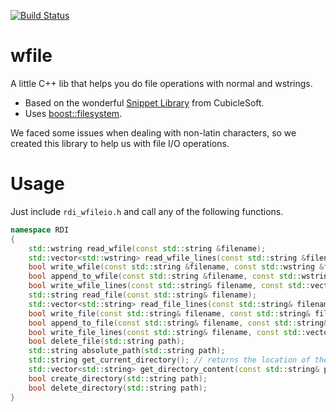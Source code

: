 [![Build Status](https://travis-ci.org/rdi-eg/wfile.svg?branch=master)](https://travis-ci.org/rdi-eg/wfile)
# wfile
A little C++ lib that helps you do file operations with normal and wstrings.

* Based on the wonderful [Snippet Library](https://github.com/cubiclesoft/cross-platform-cpp) from CubicleSoft.
* Uses [boost::filesystem](http://www.boost.org/doc/libs/1_39_0/libs/filesystem/doc/index.htm).

We faced some issues when dealing with non-latin characters, so we created this library to help us with file I/O operations.

# Usage

Just include `rdi_wfileio.h` and call any of the following functions.
```c++
namespace RDI
{
	std::wstring read_wfile(const std::string &filename);
	std::vector<std::wstring> read_wfile_lines(const std::string &filename);
	bool write_wfile(const std::string &filename, const std::wstring &fileContent);
	bool append_to_wfile(const std::string &filename, const std::wstring &content);
	bool write_wfile_lines(const std::string& filename, const std::vector<std::wstring>& linesToWrite);
	std::string read_file(const std::string& filename);
	std::vector<std::string> read_file_lines(const std::string& filename);
	bool write_file(const std::string& filename, const std::string& fileContent);
	bool append_to_file(const std::string& filename, const std::string& content);
	bool write_file_lines(const std::string& filename, const std::vector<std::string>& linesToWrite);
	bool delete_file(std::string path);
	std::string absolute_path(std::string path);
	std::string get_current_directory(); // returns the location of the binary executable ex: "/home/rdi/bin"
	std::vector<std::string> get_directory_content(const std::string& path);
	bool create_directory(std::string path);
	bool delete_directory(std::string path);
}
```
